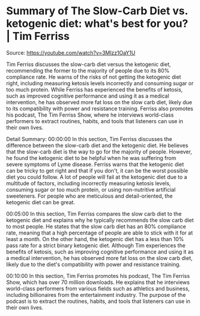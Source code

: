 # Summary of The Slow-Carb Diet vs. ketogenic diet: what's best for you? | Tim Ferriss

Source: https://youtube.com/watch?v=3Mlzz1OaY1U

Tim Ferriss discusses the slow-carb diet versus the ketogenic diet, recommending the former to the majority of people due to its 80% compliance rate. He warns of the risks of not getting the ketogenic diet right, including measuring ketosis levels incorrectly and consuming sugar or too much protein. While Ferriss has experienced the benefits of ketosis, such as improved cognitive performance and using it as a medical intervention, he has observed more fat loss on the slow carb diet, likely due to its compatibility with power and resistance training. Ferriss also promotes his podcast, The Tim Ferriss Show, where he interviews world-class performers to extract routines, habits, and tools that listeners can use in their own lives.

Detail Summary: 
00:00:00
In this section, Tim Ferriss discusses the difference between the slow-carb diet and the ketogenic diet. He believes that the slow-carb diet is the way to go for the majority of people. However, he found the ketogenic diet to be helpful when he was suffering from severe symptoms of Lyme disease. Ferriss warns that the ketogenic diet can be tricky to get right and that if you don't, it can be the worst possible diet you could follow. A lot of people will fail at the ketogenic diet due to a multitude of factors, including incorrectly measuring ketosis levels, consuming sugar or too much protein, or using non-nutritive artificial sweeteners. For people who are meticulous and detail-oriented, the ketogenic diet can be great.

00:05:00
In this section, Tim Ferriss compares the slow carb diet to the ketogenic diet and explains why he typically recommends the slow carb diet to most people. He states that the slow carb diet has an 80% compliance rate, meaning that a high percentage of people are able to stick with it for at least a month. On the other hand, the ketogenic diet has a less than 10% pass rate for a strict binary ketogenic diet. Although Tim experiences the benefits of ketosis, such as improving cognitive performance and using it as a medical intervention, he has observed more fat loss on the slow carb diet, likely due to the diet's compatibility with power and resistance training.

00:10:00
In this section, Tim Ferriss promotes his podcast, The Tim Ferriss Show, which has over 70 million downloads. He explains that he interviews world-class performers from various fields such as athletics and business, including billionaires from the entertainment industry. The purpose of the podcast is to extract the routines, habits, and tools that listeners can use in their own lives.

